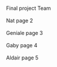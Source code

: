 <br>Final project Team<br>
<br>Nat page 2<br>
<br>Geniale page 3<br>
<br>Gaby page 4<br>
<br>Aldair page 5 <br>
